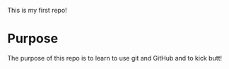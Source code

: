 This is my first repo!

# Purpose

The purpose of this repo is to learn to use git and GitHub and to kick butt!
